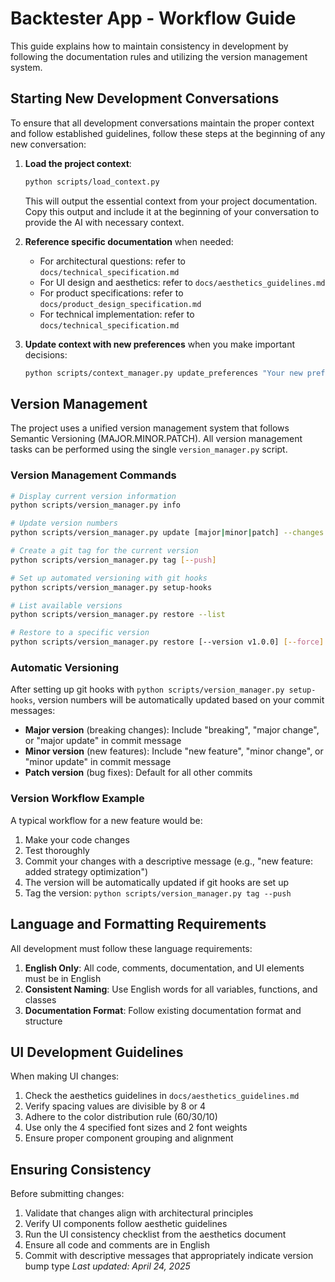 # Backtester App - Workflow Guide

This guide explains how to maintain consistency in development by following the documentation rules and utilizing the version management system.

## Starting New Development Conversations

To ensure that all development conversations maintain the proper context and follow established guidelines, follow these steps at the beginning of any new conversation:

1. **Load the project context**:
   ```bash
   python scripts/load_context.py
   ```
   This will output the essential context from your project documentation. Copy this output and include it at the beginning of your conversation to provide the AI with necessary context.

2. **Reference specific documentation** when needed:
   - For architectural questions: refer to `docs/technical_specification.md`
   - For UI design and aesthetics: refer to `docs/aesthetics_guidelines.md`
   - For product specifications: refer to `docs/product_design_specification.md`
   - For technical implementation: refer to `docs/technical_specification.md`

3. **Update context with new preferences** when you make important decisions:
   ```bash
   python scripts/context_manager.py update_preferences "Your new preference here"
   ```

## Version Management

The project uses a unified version management system that follows Semantic Versioning (MAJOR.MINOR.PATCH). All version management tasks can be performed using the single `version_manager.py` script.

### Version Management Commands

```bash
# Display current version information
python scripts/version_manager.py info

# Update version numbers
python scripts/version_manager.py update [major|minor|patch] --changes "Change description"

# Create a git tag for the current version
python scripts/version_manager.py tag [--push]

# Set up automated versioning with git hooks
python scripts/version_manager.py setup-hooks

# List available versions
python scripts/version_manager.py restore --list

# Restore to a specific version
python scripts/version_manager.py restore [--version v1.0.0] [--force]
```

### Automatic Versioning

After setting up git hooks with `python scripts/version_manager.py setup-hooks`, version numbers will be automatically updated based on your commit messages:

- **Major version** (breaking changes): Include "breaking", "major change", or "major update" in commit message
- **Minor version** (new features): Include "new feature", "minor change", or "minor update" in commit message
- **Patch version** (bug fixes): Default for all other commits

### Version Workflow Example

A typical workflow for a new feature would be:

1. Make your code changes
2. Test thoroughly
3. Commit your changes with a descriptive message (e.g., "new feature: added strategy optimization")
4. The version will be automatically updated if git hooks are set up
5. Tag the version: `python scripts/version_manager.py tag --push`

## Language and Formatting Requirements

All development must follow these language requirements:

1. **English Only**: All code, comments, documentation, and UI elements must be in English
2. **Consistent Naming**: Use English words for all variables, functions, and classes
3. **Documentation Format**: Follow existing documentation format and structure

## UI Development Guidelines

When making UI changes:

1. Check the aesthetics guidelines in `docs/aesthetics_guidelines.md`
2. Verify spacing values are divisible by 8 or 4
3. Adhere to the color distribution rule (60/30/10)
4. Use only the 4 specified font sizes and 2 font weights
5. Ensure proper component grouping and alignment

## Ensuring Consistency

Before submitting changes:

1. Validate that changes align with architectural principles
2. Verify UI components follow aesthetic guidelines
3. Run the UI consistency checklist from the aesthetics document
4. Ensure all code and comments are in English
5. Commit with descriptive messages that appropriately indicate version bump type
*Last updated: April 24, 2025*